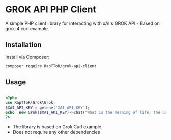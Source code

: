 # GROK API PHP Client

A simple PHP client library for interacting with xAI's GROK API - Based on grok-4 curl example

## Installation

Install via Composer:

```bash
composer require RapTToR/grok-api-client
```

## Usage

```php

<?php
use RapTToR\Grok\Grok;
$XAI_API_KEY = getenv('XAI_API_KEY');
echo  new Grok($XAI_API_KEY)->chat("What is the meaning of life, the universe, and everything?")->result(0);
?>
```

- The library is based on Grok Curl example
- Does not require any other dependencies
